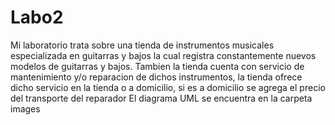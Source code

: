 # Labo2
Mi laboratorio trata sobre una tienda de instrumentos musicales especializada en guitarras y bajos la cual registra constantemente nuevos modelos de guitarras y bajos.
Tambien la tienda cuenta con servicio de mantenimiento y/o reparacion de dichos instrumentos, la tienda ofrece dicho servicio en la tienda o a domicilio, si es a domicilio se agrega el precio del transporte del reparador
El diagrama UML se encuentra en la carpeta images
